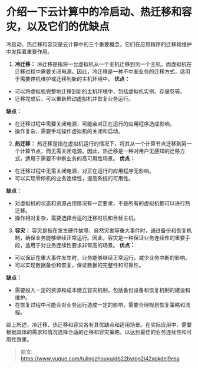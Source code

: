 # 介绍一下云计算中的冷启动、热迁移和容灾，以及它们的优缺点

冷启动、热迁移和容灾是云计算中的三个重要概念，它们在应用程序的迁移和维护中发挥着重要作用。

1. **冷迁移：**
冷迁移是指将一台虚拟机从一个主机迁移到另一个主机，而虚拟机在迁移过程中需要关闭电源。因此，冷迁移是一种不中断业务的迁移方式，适用于需要停机维护或迁移到新的主机环境中。
**优点：**
- 可以将虚拟机完整地迁移到新的主机环境中，包括虚拟机实例、存储卷等。
- 迁移完成后，可以重新启动虚拟机并恢复业务运行。

**缺点：**

- 在迁移过程中需要关闭电源，可能会对正在运行的应用程序造成影响。
- 操作复杂，需要手动操作虚拟机的关闭和启动。
2. **热迁移：**
热迁移是指在虚拟机运行的情况下，将其从一个计算节点迁移到另一个计算节点，而无需关闭电源。因此，热迁移是一种对用户无感知的迁移方式，适用于需要不中断业务的高可用性场景。
**优点：**
- 在迁移过程中无需关闭电源，对正在运行的应用程序无影响。
- 可以实现零停机的业务连续性，提高系统的可用性。

**缺点：**

- 对虚拟机的状态和资源占用情况有一定要求，不是所有的虚拟机都可以进行热迁移。
- 操作相对复杂，需要选择合适的迁移时机和目标主机。

3. **容灾：**
容灾是指在发生硬件故障、自然灾害等重大事件时，通过备份和恢复机制，确保业务能够继续正常运行。因此，容灾是一种保证业务连续性的重要手段，适用于对业务连续性要求非常高的场景。
**优点：**
- 可以保证在重大事件发生时，业务能够继续正常运行，减少业务中断的影响。
- 可以实现数据备份和恢复，保证数据的完整性和可靠性。

**缺点：**

- 需要投入一定的资源和成本建立容灾机制，包括备份设备和恢复机制的建设和维护。
- 在恢复过程中可能会对业务运行造成一定的影响，需要合理规划恢复策略和流程。

综上所述，冷迁移、热迁移和容灾各有其优缺点和适用场景。在实际应用中，需要根据具体的需求和情况选择合适的迁移和容灾策略，以达到最佳的业务连续性和可用性效果。


> 原文: <https://www.yuque.com/tulingzhouyu/db22bv/pg2i42xpkdel9esa>